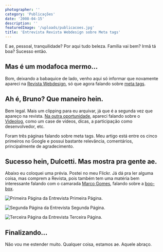 ```yaml
---
photographer: ''
category: 'Publicações'
date: '2008-04-15'
description: ''
featuredImage: '/uploads/publicacoes.jpg'
title: 'Entrevista Revista Webdesign sobre Meta tags'
---
```


E ae, pessoal, tranquilidade? Por aqui tudo beleza. Família vai bem? Irmã tá boa? Sucesso então.

## Mas é um modafoca mermo...

Bom, deixando a babaquice de lado, venho aqui só informar que novamente apareci na [Revista Webdesign](http://www.revistawebdesign.com.br/), só que agora falando sobre [meta tags](/quais-e-como-utilizar-as-meta-tags-na-sua-pagina).

## Ah é, Bruno? Que maneiro hein.

Bem legal. Mais um clipping para eu arquivar, já que é a segunda vez que apareço na revista. [Na outra oportunidade](/bruno-dulcetti-e-videologtv-na-revista-webdesign), apareci falando sobre o [Videolog](http://www.videolog.tv), como um case de vídeos, dicas, a participação como desenvolvedor, etc.

Foram três páginas falando sobre meta tags. Meu artigo está entre os cinco primeiros no Google e possui bastante relevância, comentários, principalmente de agradecimento.

## Sucesso hein, Dulcetti. Mas mostra pra gente ae.

Abaixo eu coloquei uma prévia. Postei no meu Flickr. Já dá pra ler alguma coisa, mas comprem a Revista, pois também tem uma matéria bem interessante falando com o camarada [Marco Gomes](http://marcogomes.com/), falando sobre a [boo-box](http://boo-box.com/site/br/).

![Primeira Página da Entrevista](/uploads/2415518861_3b83b15a14.jpg)
Primeira Página.

![Segunda Página da Entrevista](/uploads/2416338980_4904e5aeea.jpg)
Segunda Página.

![Terceira Página da Entrevista](/uploads/2416338896_1c5c5e244e.jpg)
Terceira Página.

## Finalizando...

Não vou me estender muito. Qualquer coisa, estamos ae. Aquele abraço.
